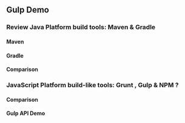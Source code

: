 ## Gulp Demo 

### Review Java Platform build tools: Maven & Gradle

#### Maven

#### Gradle

#### Comparison

### JavaScript Platform build-like tools: Grunt , Gulp & NPM ?

#### Comparison

#### Gulp API Demo


